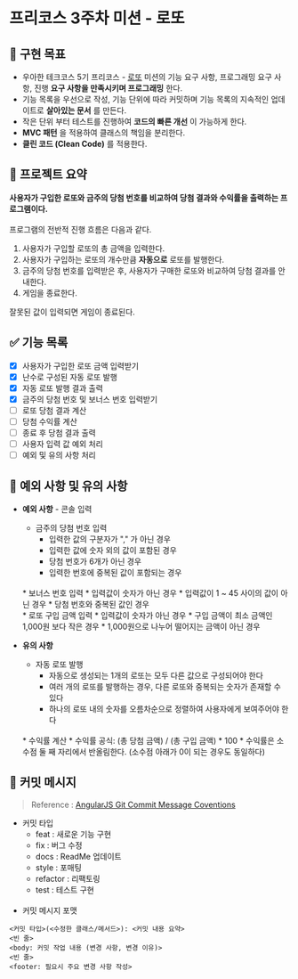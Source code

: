# 프리코스 3주차 미션 - 로또

## 🚩 구현 목표

- 우아한 테크코스 5기 프리코스 - [로또](https://github.com/woowacourse-precourse/java-lotto) 미션의 기능 요구 사항, 프로그래밍 요구 사항, 진행 **요구
  사항을 만족시키며 프로그래밍** 한다.
- 기능 목록을 우선으로 작성, 기능 단위에 따라 커밋하며 기능 목록의 지속적인 업데이트로 **살아있는 문서** 를 만든다. 
- 작은 단위 부터 테스트를 진행하여 **코드의 빠른 개선** 이 가능하게 한다. 
- **MVC 패턴** 을 적용하여 클래스의 책임을 분리한다. 
- **클린 코드 (Clean Code)** 를 적용한다.

## 📄 프로젝트 요약
**사용자가 구입한 로또와 금주의 당첨 번호를 비교하여 당첨 결과와 수익률을 출력하는 프로그램이다.**  
<br/>
프로그램의 전반적 진행 흐름은 다음과 같다.
1. 사용자가 구입할 로또의 총 금액을 입력한다.
2. 사용자가 구입하는 로또의 개수만큼 **자동으로** 로또를 발행한다.
3. 금주의 당첨 번호를 입력받은 후, 사용자가 구매한 로또와 비교하여 당첨 결과를 안내한다.
4. 게임을 종료한다.  

잘못된 값이 입력되면 게임이 종료된다.

## ✅ 기능 목록

- [X] 사용자가 구입한 로또 금액 입력받기
- [X] 난수로 구성된 자동 로또 발행
- [X] 자동 로또 발행 결과 출력
- [X] 금주의 당첨 번호 및 보너스 번호 입력받기
- [ ] 로또 당첨 결과 계산
- [ ] 당첨 수익률 계산
- [ ] 종료 후 당첨 결과 출력
- [ ] 사용자 입력 값 예외 처리
- [ ] 예외 및 유의 사항 처리

## 🚨 예외 사항 및 유의 사항

* **예외 사항** - 콘솔 입력
    * 금주의 당첨 번호 입력
        * 입력한 값의 구분자가 "," 가 아닌 경우
        * 입력한 값에 숫자 외의 값이 포함된 경우
        * 당첨 번호가 6개가 아닌 경우
        * 입력한 번호에 중복된 값이 포함되는 경우  
    <br/>
    * 보너스 번호 입력
        * 입력값이 숫자가 아닌 경우
        * 입력값이 1 ~ 45 사이의 값이 아닌 경우
        * 당첨 번호와 중복된 값인 경우  
    <br/>  
    * 로또 구입 금액 입력  
        * 입력값이 숫자가 아닌 경우
        * 구입 금액이 최소 금액인 1,000원 보다 작은 경우
        * 1,000원으로 나누어 떨어지는 금액이 아닌 경우


* **유의 사항** 
    * 자동 로또 발행
        * 자동으로 생성되는 1개의 로또는 모두 다른 값으로 구성되어야 한다
        * 여러 개의 로또를 발행하는 경우, 다른 로또와 중복되는 숫자가 존재할 수 있다 
        * 하나의 로또 내의 숫자를 오름차순으로 정렬하여 사용자에게 보여주어야 한다  
    <br/>
    * 수익률 계산
        * 수익률 공식: (총 당첨 금액) / (총 구입 금액) * 100
        * 수익률은 소수점 둘 째 자리에서 반올림한다. (소수점 아래가 0이 되는 경우도 동일하다)
 
## 📝 커밋 메시지

> Reference : [AngularJS Git Commit Message Coventions](https://gist.github.com/stephenparish/9941e89d80e2bc58a153)

* 커밋 타입
    * feat : 새로운 기능 구현
    * fix  : 버그 수정
    * docs : ReadMe 업데이트
    * style : 포매팅
    * refactor : 리팩토링
    * test : 테스트 구현  
      <br/>
* 커밋 메시지 포맷

```
<커밋 타입>(<수정한 클래스/메서드>): <커밋 내용 요약>
<빈 줄>
<body: 커밋 작업 내용 (변경 사항, 변경 이유)>
<빈 줄>
<footer: 필요시 주요 변경 사항 작성>
```
